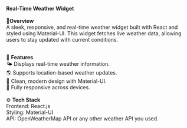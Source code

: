 **Real-Time Weather Widget** <br><br>
🌟**Overview**<br>
A sleek, responsive, and real-time weather widget built with React and styled using Material-UI. This widget fetches live weather data, allowing users to stay updated with current conditions.<br><br>

🚀 **Features**<br>
🌤 Displays real-time weather information.<br>
🌎 Supports location-based weather updates.<br>
🎨 Clean, modern design with Material-UI.<br>
📱 Fully responsive across devices.<br><br>
⚙️ **Tech Stack**<br>
Frontend: React.js<br>
Styling: Material-UI<br>
API: OpenWeatherMap API or any other weather API you used.
